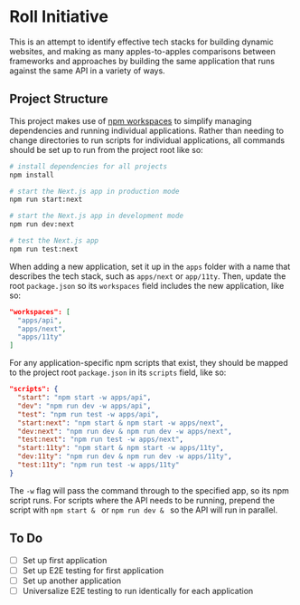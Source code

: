 # Roll Initiative

This is an attempt to identify effective tech stacks for building dynamic websites, and making as many apples-to-apples comparisons between frameworks and approaches by building the same application that runs against the same API in a variety of ways.

## Project Structure

This project makes use of [npm workspaces](https://docs.npmjs.com/cli/v10/using-npm/workspaces) to simplify managing dependencies and running individual applications. Rather than needing to change directories to run scripts for individual applications, all commands should be set up to run from the project root like so:

```sh
# install dependencies for all projects
npm install

# start the Next.js app in production mode
npm run start:next

# start the Next.js app in development mode
npm run dev:next

# test the Next.js app
npm run test:next
```

When adding a new application, set it up in the `apps` folder with a name that describes the tech stack, such as `apps/next` or `app/11ty`. Then, update the root `package.json` so its `workspaces` field includes the new application, like so:

```json
"workspaces": [
  "apps/api",
  "apps/next",
  "apps/11ty"
]
```

For any application-specific npm scripts that exist, they should be mapped to the project root `package.json` in its `scripts` field, like so:

```json
"scripts": {
  "start": "npm start -w apps/api",
  "dev": "npm run dev -w apps/api",
  "test": "npm run test -w apps/api",
  "start:next": "npm start & npm start -w apps/next",
  "dev:next": "npm run dev & npm run dev -w apps/next",
  "test:next": "npm run test -w apps/next",
  "start:11ty": "npm start & npm start -w apps/11ty",
  "dev:11ty": "npm run dev & npm run dev -w apps/11ty",
  "test:11ty": "npm run test -w apps/11ty"
}
```

The `-w` flag will pass the command through to the specified app, so its npm script runs. For scripts where the API needs to be running, prepend the script with `npm start & ` or `npm run dev & ` so the API will run in parallel.

## To Do

- [ ] Set up first application
- [ ] Set up E2E testing for first application
- [ ] Set up another application
- [ ] Universalize E2E testing to run identically for each application
